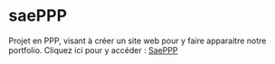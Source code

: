 # saePPP
Projet en PPP, visant à créer un site web pour y faire apparaitre notre portfolio.
Cliquez ici pour y accéder : [SaePPP](https://fisiog.github.io/html/accueil)
